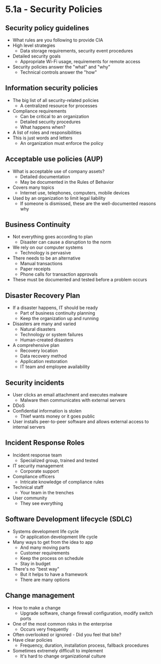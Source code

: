 # 5.1a - Security Policies
## Security policy guidelines
- What rules are you following to provide CIA
- High level strategies
	- Data storage requirements, security event procedures
- Detailed security goals
	- Appropriate Wi-Fi usage, requirements for remote access
- Security policies answer the "what" and "why"
	- Technical controls answer the "how"
## Information security policies
- The big list of all security-related policies
	- A centralized resource for processes
- Compliance requirements
	- Can be critical to an organization
	- Detailed security procedures
	- What happens when?
- A list of roles and responsibilities
- This is just words and letters
	- An organization must enforce the policy
## Acceptable use policies (AUP)
- What is acceptable use of company assets?
	- Detailed documentation
	- May be documented in the Rules of Behavior
- Covers many topics
	- Internet use, telephones, computers, mobile devices
- Used by an organization to limit legal liability
	- If someone is dismissed, these are the well-documented reasons why
## Business Continuity
- Not everything goes according to plan
	- Disaster can cause a disruption to the norm
- We rely on our computer systems
	- Technology is pervasive
- There needs to be an alternative
	- Manual transactions
	- Paper receipts
	- Phone calls for transaction approvals
- These must be documented and tested before a problem occurs
## Disaster Recovery Plan
- If a disaster happens, IT should be ready
	- Part of business continuity planning
	- Keep the organization up and running
- Disasters are many and varied
	- Natural disasters
	- Technology or system failures
	- Human-created disasters
- A comprehensive plan
	- Recovery location
	- Data recovery method
	- Application restoration
	- IT team and employee availability
## Security incidents
- User clicks an email attachment and executes malware
	- Malware then communicates with external servers
- DDoS
- Confidential information is stolen
	- Thief wants money or it goes public
- User installs peer-to-peer software and allows external access to internal servers
## Incident Response Roles
- Incident response team
	- Specialized group, trained and tested
- IT security management
	- Corporate support
- Compliance officers
	- Intricate knowledge of compliance rules
- Technical staff
	- Your team in the trenches
- User community
	- They see everything
## Software Development lifecycle (SDLC)
- Systems development life cycle
	- Or application development life cycle
- Many ways to get from the idea to app
	- And many moving parts
	- Customer requirements
	- Keep the process on schedule
	- Stay in budget
- There's no "best way"
	- But it helps to have a framework
	- There are many options
## Change management
- How to make a change
	- Upgrade software, change firewall configuration, modify switch ports
- One of the most common risks in the enterprise
	- Occurs very frequently
- Often overlooked or ignored - Did you feel that bite?
- Have clear policies
	- Frequency, duration, installation process, fallback procedures
- Sometimes extremely difficult to implement
	- It's hard to change organizational culture